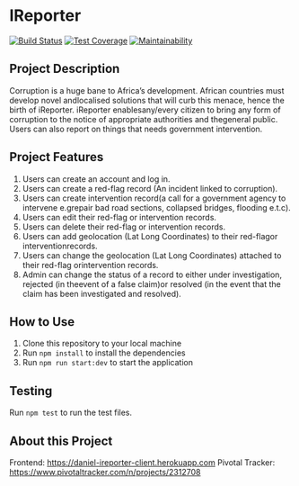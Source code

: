 # IReporter

[![Build Status](https://travis-ci.com/danprocoder/ireporter-react-frontend.svg?branch=develop)](https://travis-ci.com/danprocoder/ireporter-react-frontend) [![Test Coverage](https://api.codeclimate.com/v1/badges/50e62d6d13c25a255f08/test_coverage)](https://codeclimate.com/github/danprocoder/ireporter-react-frontend/test_coverage) [![Maintainability](https://api.codeclimate.com/v1/badges/50e62d6d13c25a255f08/maintainability)](https://codeclimate.com/github/danprocoder/ireporter-react-frontend/maintainability)

## Project Description
Corruption is a huge bane to Africa’s development. African countries must develop novel andlocalised solutions that will curb this menace, hence the birth of iReporter. iReporter enablesany/every citizen to bring any form of corruption to the notice of appropriate authorities and thegeneral public. Users can also report on things that needs government intervention.

## Project Features
1. Users can create an account and log in.
2. Users can create a ​red-flag ​​record (An incident linked to corruption).
3. Users can create ​intervention​​ record​​​(a call for a government agency to intervene e.grepair bad road sections, collapsed bridges, flooding e.t.c).
4. Users can edit their ​red-flag ​​or ​intervention ​​records.
5. Users can delete their ​red-flag ​​or ​intervention ​​records.
6. Users can add geolocation (Lat Long Coordinates) to their ​red-flag ​​or ​interventionrecords​.
7. Users can change the geolocation (Lat Long Coordinates) attached to their ​red-flag ​​orintervention ​​records​.
8. Admin can change the ​status​​ of a record to either ​under investigation, rejected ​​(in theevent of a false claim)​​​or​ resolved ​​(in the event that the claim has been investigated and resolved)​.

## How to Use
1. Clone this repository to your local machine 
2. Run `npm install` to install the dependencies
3. Run `npm run start:dev` to start the application

## Testing
Run `npm test` to run the test files.

## About this Project
Frontend: https://daniel-ireporter-client.herokuapp.com
Pivotal Tracker: https://www.pivotaltracker.com/n/projects/2312708
